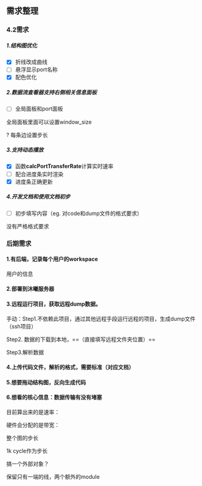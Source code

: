 ## 需求整理

### 4.2需求

##### 1.结构图优化

- [x] 折线改成曲线
- [ ] 悬浮显示port名称
- [x] 配色优化

##### 2.数据流查看器支持右侧相关信息面板

- [ ] 全局面板和port面板

全局面板里面可以设置window_size

? 每条边设置步长



##### 3.支持动态播放

- [x] 函数**calcPortTransferRate**计算实时速率
- [ ] 配合进度条实时渲染
- [x] 进度条正确更新

##### 4.开发文档和使用文档初步

- [ ] 初步填写内容（eg. 对code和dump文件的格式要求）

没有严格格式要求



### 后期需求

#### 1.有后端，记录每个用户的workspace

用户的信息

#### 2.部署到沐曦服务器



#### 3.远程运行项目，获取远程dump数据。

手动：Step1.不依赖此项目，通过其他远程手段运行远程的项目，生成dump文件（ssh项目）

Step2. 数据的下载到本地，==（直接填写远程文件夹位置）==

Step3.解析数据





#### 4.上传代码文件，解析的格式，需要标准（对应文档）





#### 5.想要拖动结构图，反向生成代码





#### 6.想看的核心信息：数据传输有没有堵塞

目前算出来的是速率： 

硬件会分配的是带宽：

整个图的步长

1k cycle作为步长



搞一个外部对象？

保留只有一端的线，两个额外的module



